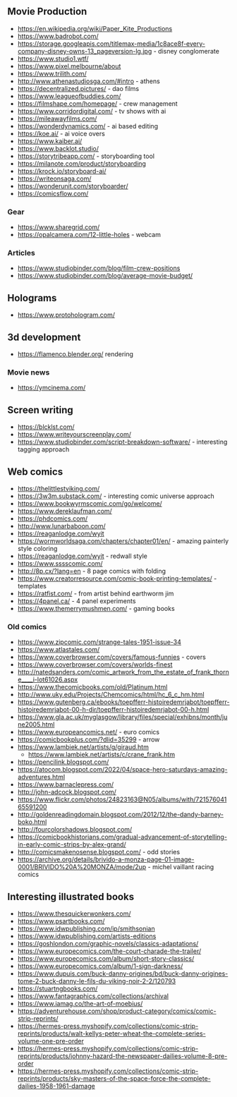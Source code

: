 ## Movie Production

- https://en.wikipedia.org/wiki/Paper_Kite_Productions
- https://www.badrobot.com/
- https://storage.googleapis.com/titlemax-media/1c8ace8f-every-company-disney-owns-13_pageversion-lg.jpg - disney conglomerate
- https://www.studio1.wtf/
- https://www.pixel.melbourne/about
- https://www.trilith.com/
- http://www.athenastudiosga.com/#intro - athens
- https://decentralized.pictures/ - dao films
- https://www.leagueofbuddies.com/
- https://filmshape.com/homepage/ - crew management
- https://www.corridordigital.com/ - tv shows with ai
- https://mileawayfilms.com/
- https://wonderdynamics.com/ - ai based editing
- https://koe.ai/ - ai voice overs
- https://www.kaiber.ai/
- https://www.backlot.studio/
- https://storytribeapp.com/ - storyboarding tool
- https://milanote.com/product/storyboarding
- https://krock.io/storyboard-ai/
- https://writeonsaga.com/
- https://wonderunit.com/storyboarder/
- https://comicsflow.com/ 

### Gear

- https://www.sharegrid.com/
- https://opalcamera.com/12-little-holes - webcam

### Articles

- https://www.studiobinder.com/blog/film-crew-positions
- https://www.studiobinder.com/blog/average-movie-budget/

## Holograms

- https://www.protohologram.com/

## 3d development

- https://flamenco.blender.org/ rendering

### Movie news

- https://ymcinema.com/

## Screen writing

- https://blcklst.com/
- https://www.writeyourscreenplay.com/
- https://www.studiobinder.com/script-breakdown-software/ - interesting tagging approach

## Web comics

- https://thelittlestviking.com/
- https://3w3m.substack.com/ - interesting comic universe approach
- https://www.bookwyrmscomic.com/go/welcome/
- https://www.dereklaufman.com/
- https://phdcomics.com/
- http://www.lunarbaboon.com/
- https://reaganlodge.com/wyit
- https://wormworldsaga.com/chapters/chapter01/en/ - amazing painterly style coloring
- https://reaganlodge.com/wyit - redwall style
- https://www.sssscomic.com/
- http://8p.cx/?lang=en - 8 page comics with folding
- https://www.creatorresource.com/comic-book-printing-templates/ - templates 
- https://ratfist.com/ - from artist behind earthworm jim
- https://4panel.ca/ - 4 panel experiments 
- https://www.themerrymushmen.com/ - gaming books

### Old comics

- https://www.zipcomic.com/strange-tales-1951-issue-34 
- https://www.atlastales.com/
- https://www.coverbrowser.com/covers/famous-funnies - covers 
- https://www.coverbrowser.com/covers/worlds-finest
- http://natedsanders.com/comic_artwork_from_the_estate_of_frank_thorne____i-lot61026.aspx
- https://www.thecomicbooks.com/old/Platinum.html
- http://www.uky.edu/Projects/Chemcomics/html/hc_6_c_hm.html
- https://www.gutenberg.ca/ebooks/toepfferr-histoiredemrjabot/toepfferr-histoiredemrjabot-00-h-dir/toepfferr-histoiredemrjabot-00-h.html
- https://www.gla.ac.uk/myglasgow/library/files/special/exhibns/month/june2005.html
- https://www.europeancomics.net/ - euro comics
- https://comicbookplus.com/?dlid=35299 - arrow
- https://www.lambiek.net/artists/g/giraud.htm
    - https://www.lambiek.net/artists/c/crane_frank.htm
- https://pencilink.blogspot.com/
- https://atocom.blogspot.com/2022/04/space-hero-saturdays-amazing-adventures.html
- https://www.barnaclepress.com/
- http://john-adcock.blogspot.com/
- https://www.flickr.com/photos/24823163@N05/albums/with/72157604165591200
- http://goldenreadingdomain.blogspot.com/2012/12/the-dandy-barney-boko.html
- http://fourcolorshadows.blogspot.com/
- https://comicbookhistorians.com/gradual-advancement-of-storytelling-in-early-comic-strips-by-alex-grand/
- http://comicsmakenosense.blogspot.com/ - odd stories
- https://archive.org/details/brivido-a-monza-page-01-image-0001/BRIVIDO%20A%20MONZA/mode/2up - michel vaillant racing comics

## Interesting illustrated books

- https://www.thesquickerwonkers.com/
- https://www.psartbooks.com/
- https://www.idwpublishing.com/ip/smithsonian
- https://www.idwpublishing.com/artists-editions
- https://goshlondon.com/graphic-novels/classics-adaptations/
- https://www.europecomics.com/the-court-charade-the-trailer/
- https://www.europecomics.com/album/short-story-classics/
- https://www.europecomics.com/album/1-sign-darkness/
- https://www.dupuis.com/buck-danny-origines/bd/buck-danny-origines-tome-2-buck-danny-le-fils-du-viking-noir-2-2/120793
- https://stuartngbooks.com/
- https://www.fantagraphics.com/collections/archival
- https://www.iamag.co/the-art-of-moebius/
- https://adventurehouse.com/shop/product-category/comics/comic-strip-reprints/
- https://hermes-press.myshopify.com/collections/comic-strip-reprints/products/walt-kellys-peter-wheat-the-complete-series-volume-one-pre-order
- https://hermes-press.myshopify.com/collections/comic-strip-reprints/products/johnny-hazard-the-newspaper-dailies-volume-8-pre-order
- https://hermes-press.myshopify.com/collections/comic-strip-reprints/products/sky-masters-of-the-space-force-the-complete-dailies-1958-1961-damage